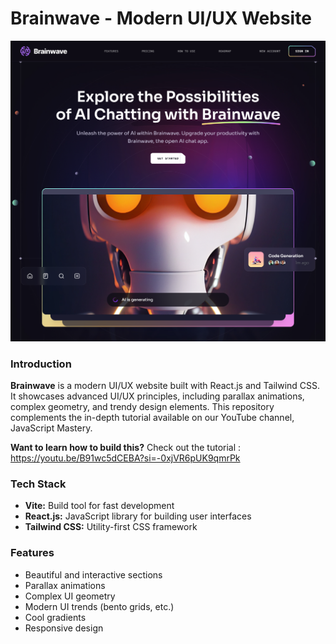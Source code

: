 # Brainwave - Modern UI/UX Website

![Brainwave Banner](./src/assets/banner.png)

### Introduction

**Brainwave** is a modern UI/UX website built with React.js and Tailwind CSS. It showcases advanced UI/UX principles, including parallax animations, complex geometry, and trendy design elements. This repository complements the in-depth tutorial available on our YouTube channel, JavaScript Mastery. 

**Want to learn how to build this?** Check out the tutorial : https://youtu.be/B91wc5dCEBA?si=-0xjVR6pUK9qmrPk

### Tech Stack

* **Vite:** Build tool for fast development
* **React.js:** JavaScript library for building user interfaces
* **Tailwind CSS:** Utility-first CSS framework

### Features

* Beautiful and interactive sections
* Parallax animations
* Complex UI geometry
* Modern UI trends (bento grids, etc.)
* Cool gradients
* Responsive design




